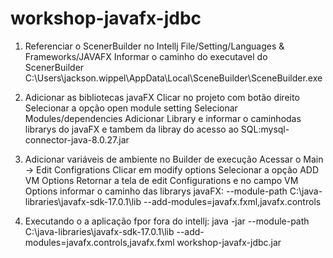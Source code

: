 # workshop-javafx-jdbc

1) Referenciar o ScenerBuilder no Intellj
  File/Setting/Languages & Frameworks/JAVAFX
  Informar o caminho do executavel do ScenerBuilder
  C:\Users\jackson.wippel\AppData\Local\SceneBuilder\SceneBuilder.exe
  
2) Adicionar as bibliotecas javaFX
  Clicar no projeto com botão direito
  Selecionar a opção open module setting
  Selecionar Modules/dependencies
  Adicionar Library e informar o caminhodas librarys do javaFX e tambem da libray do acesso ao SQL:mysql-connector-java-8.0.27.jar
  
3) Adicionar variáveis de ambiente no Builder de execução
  Acessar o Main -> Edit Configrations
  Clicar em modify options
  Selecionar a opção ADD VM Options
  Retornar a tela de edit Configurations e no campo VM Options informar o caminho das librarys javaFX:
  --module-path C:\java-libraries\javafx-sdk-17.0.1\lib --add-modules=javafx.fxml,javafx.controls
  
4) Executando o a aplicação fpor fora do intellj:
java -jar --module-path C:\java-libraries\javafx-sdk-17.0.1\lib --add-modules=javafx.controls,javafx.fxml workshop-javafx-jdbc.jar    


